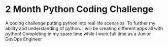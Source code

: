 # 2 Month Python Coding Challenge

A coding challenge putting python into real life scenarios. To further my ability and understanding of python. 
I will be creating different apps all with python! 
Completing in my spare time while I work full time as a Junior DevOps Engineer
